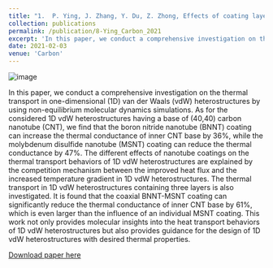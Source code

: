 ```yaml
---
title: "1.	P. Ying, J. Zhang, Y. Du, Z. Zhong, Effects of coating layers on the thermal transport in carbon nanotubes-based van der Waals heterostructures. Carbon 176, 446-457 (2021)."
collection: publications
permalink: /publication/8-Ying_Carbon_2021
excerpt: 'In this paper, we conduct a comprehensive investigation on the thermal transport in one-dimensional (1D) van der Waals (vdW) heterostructures by using non-equilibrium molecular dynamics simulations. As for the considered 1D vdW heterostructures having a base of (40,40) carbon nanotube (CNT), we find that the boron nitride nanotube (BNNT) coating can increase the thermal conductance of inner CNT base by 36%, while the molybdenum disulfide nanotube (MSNT) coating can reduce the thermal conductance by 47%.'
date: 2021-02-03
venue: 'Carbon'
---
```

![image](https://user-images.githubusercontent.com/54773018/219979020-f3d29b79-893b-4c1f-a464-de794aabdaff.png)

In this paper, we conduct a comprehensive investigation on the thermal transport in one-dimensional (1D) van der Waals (vdW) heterostructures by using non-equilibrium molecular dynamics simulations. As for the considered 1D vdW heterostructures having a base of (40,40) carbon nanotube (CNT), we find that the boron nitride nanotube (BNNT) coating can increase the thermal conductance of inner CNT base by 36%, while the molybdenum disulfide nanotube (MSNT) coating can reduce the thermal conductance by 47%. The different effects of nanotube coatings on the thermal transport behaviors of 1D vdW heterostructures are explained by the competition mechanism between the improved heat flux and the increased temperature gradient in 1D vdW heterostructures. The thermal transport in 1D vdW heterostructures containing three layers is also investigated. It is found that the coaxial BNNT-MSNT coating can significantly reduce the thermal conductance of inner CNT base by 61%, which is even larger than the influence of an individual MSNT coating. This work not only provides molecular insights into the heat transport behaviors of 1D vdW heterostructures but also provides guidance for the design of 1D vdW heterostructures with desired thermal properties.

[Download paper here](http://hityingph.github.io/files/8-Ying_Carbon_2021.pdf)
